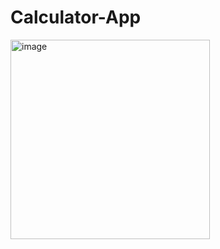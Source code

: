 # Calculator-App
<img width="319" alt="image" src="https://github.com/rajputrr/Calculator-App/assets/110460414/828b5d6c-a130-4805-b674-08e887e9a8f5">
